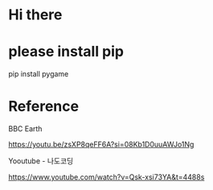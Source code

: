 # Hi there

# please install pip

pip install pygame

# Reference

BBC Earth

https://youtu.be/zsXP8qeFF6A?si=08Kb1D0uuAWJo1Ng

Yooutube - 나도코딩

https://www.youtube.com/watch?v=Qsk-xsi73YA&t=4488s
